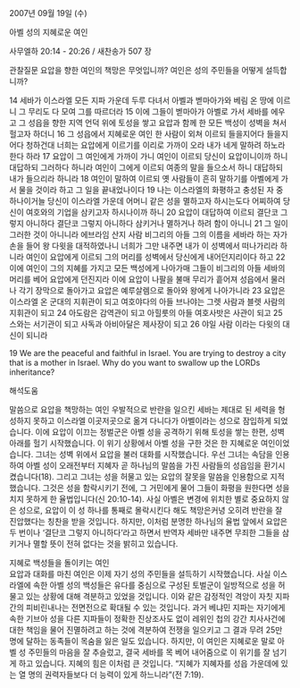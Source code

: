 2007년 09월 19일 (수)

아벨 성의 지혜로운 여인



사무엘하 20:14 - 20:26 / 새찬송가 507 장


관찰질문
요압을 향한 여인의 책망은 무엇입니까? 
여인은 성의 주민들을 어떻게 설득합니까? 

14 세바가 이스라엘 모든 지파 가운데 두루 다녀서 아벨과 벧마아가와 베림 온 땅에 이르니 그 무리도 다 모여 그를 따르더라 15 이에 그들이 벧마아가 아벨로 가서 세바를 에우고 그 성읍을 향한 지역 언덕 위에 토성을 쌓고 요압과 함께 한 모든 백성이 성벽을 쳐서 헐고자 하더니 
16 그 성읍에서 지혜로운 여인 한 사람이 외쳐 이르되 들을지어다 들을지어다 청하건대 너희는 요압에게 이르기를 이리로 가까이 오라 내가 네게 말하려 하노라 한다 하라 17 요압이 그 여인에게 가까이 가니 여인이 이르되 당신이 요압이니이까 하니 대답하되 그러하다 하니라 여인이 그에게 이르되 여종의 말을 들으소서 하니 대답하되 내가 들으리라 하니라 18 여인이 말하여 이르되 옛 사람들이 흔히 말하기를 아벨에게 가서 물을 것이라 하고 그 일을 끝내었나이다 19 나는 이스라엘의 화평하고 충성된 자 중 하나이거늘 당신이 이스라엘 가운데 어머니 같은 성을 멸하고자 하시는도다 어찌하여 당신이 여호와의 기업을 삼키고자 하시나이까 하니 20 요압이 대답하여 이르되 결단코 그렇지 아니하다 결단코 그렇지 아니하다 삼키거나 멸하거나 하려 함이 아니니 21 그 일이 그러한 것이 아니니라 에브라임 산지 사람 비그리의 아들 그의 이름을 세바라 하는 자가 손을 들어 왕 다윗을 대적하였나니 너희가 그만 내주면 내가 이 성벽에서 떠나가리라 하니라 여인이 요압에게 이르되 그의 머리를 성벽에서 당신에게 내어던지리이다 하고 22 이에 여인이 그의 지혜를 가지고 모든 백성에게 나아가매 그들이 비그리의 아들 세바의 머리를 베어 요압에게 던진지라 이에 요압이 나팔을 불매 무리가 흩어져 성읍에서 물러나 각기 장막으로 돌아가고 요압은 예루살렘으로 돌아와 왕에게 나아가니라 23 요압은 이스라엘 온 군대의 지휘관이 되고 여호야다의 아들 브나야는 그렛 사람과 블렛 사람의 지휘관이 되고 24 아도람은 감역관이 되고 아힐룻의 아들 여호사밧은 사관이 되고 
25 스와는 서기관이 되고 사독과 아비아달은 제사장이 되고 26 야일 사람 이라는 다윗의 대신이 되니라 

19 We are the peaceful and faithful in Israel. You are trying to destroy a city that is a mother in Israel. Why do you want to swallow up the LORDs inheritance?

해석도움





말씀으로 요압을 책망하는 여인  우발적으로 반란을 일으킨 세바는 제대로 된 세력을 형성하지 못하고 이스라엘 이곳저곳으로 옮겨 다니다가 아벨이라는 성으로 잠입하게 되었습니다. 이에 요압이 이끄는 정벌군은 아벨 성을 공격하기 위해 토성을 쌓는 한편, 성벽 아래를 헐기 시작했습니다. 이 위기 상황에서 아벨 성을 구한 것은 한 지혜로운 여인이었습니다. 그녀는 성벽 위에서 요압을 불러 대화를 시작했습니다. 우선 그녀는 속담을 인용하여 아벨 성이 오래전부터 지혜자 곧 하나님의 말씀을 가진 사람들의 성읍임을 환기시켰습니다(18). 그리고 그녀는 성을 허물고 있는 요압의 잘못을 말씀을 인용함으로 지적했습니다. 그것은 성을 함락시키기 전에, 그 거민에게 물어 그들이 화평을 원한다면 성을 치지 못하게 한 율법입니다(신 20:10-14). 사실 아벨은 변경에 위치한 별로 중요하지 않은 성으로, 요압이 이 성 하나를 통째로 몰락시킨다 해도 책망은커녕 오히려 반란을 잘 진압했다는 칭찬을 받을 것입니다. 하지만, 이처럼 분명한 하나님의 율법 앞에서 요압은 두 번이나 ‘결단코 그렇지 아니하다’라고 하면서 반역자 세바만 내주면 무죄한 그들을 삼키거나 멸할 뜻이 전혀 없다는 것을 밝히고 있습니다.   

지혜로 백성들을 돌이키는 여인  
요압과 대화를 마친 여인은 이제 자기 성의 주민들을 설득하기 시작했습니다. 사실 이스라엘에 속한 아벨 성의 백성들은 유다를 중심으로 구성된 토벌군이 일방적으로 성을 허물고 있는 상황에 대해 격분하고 있었을 것입니다. 이와 같은 감정적인 격앙이 자칫 지파 간의 피비린내나는 전면전으로 확대될 수 있는 것입니다. 과거 베냐민 지파는 자기에게 속한 기브아 성을 다른 지파들이 정확한 진상조사도 없이 레위인 첩의 강간 치사사건에 대한 책임을 물어 진멸하려고 하는 것에 격분하여 전쟁을 일으키고 그 결과 무려 25만 명에 달하는 동족들이 목숨을 잃은 일도 있습니다. 하지만, 이 여인은 지혜로운 말로 아벨 성 주민들의 마음을 잘 추슬렀고, 결국 세바를 목 베어 내어줌으로 이 위기를 잘 넘기게 하고 있습니다. 지혜의 힘은 이처럼 큰 것입니다. “지혜가 지혜자를 성읍 가운데에 있는 열 명의 권력자들보다 더 능력이 있게 하느니라”(전 7:19).